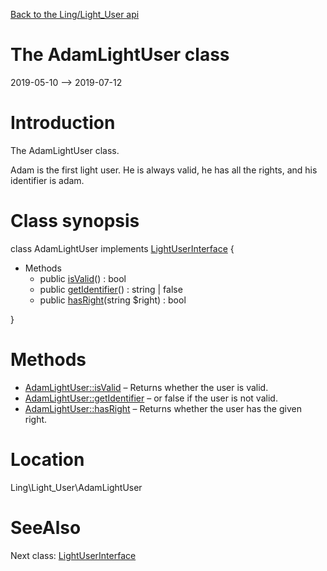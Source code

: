 [Back to the Ling/Light_User api](https://github.com/lingtalfi/Light_User/blob/master/doc/api/Ling/Light_User.md)



The AdamLightUser class
================
2019-05-10 --> 2019-07-12






Introduction
============

The AdamLightUser class.

Adam is the first light user.
He is always valid, he has all the rights, and his identifier is adam.



Class synopsis
==============


class <span class="pl-k">AdamLightUser</span> implements [LightUserInterface](https://github.com/lingtalfi/Light_User/blob/master/doc/api/Ling/Light_User/LightUserInterface.md) {

- Methods
    - public [isValid](https://github.com/lingtalfi/Light_User/blob/master/doc/api/Ling/Light_User/AdamLightUser/isValid.md)() : bool
    - public [getIdentifier](https://github.com/lingtalfi/Light_User/blob/master/doc/api/Ling/Light_User/AdamLightUser/getIdentifier.md)() : string | false
    - public [hasRight](https://github.com/lingtalfi/Light_User/blob/master/doc/api/Ling/Light_User/AdamLightUser/hasRight.md)(string $right) : bool

}






Methods
==============

- [AdamLightUser::isValid](https://github.com/lingtalfi/Light_User/blob/master/doc/api/Ling/Light_User/AdamLightUser/isValid.md) &ndash; Returns whether the user is valid.
- [AdamLightUser::getIdentifier](https://github.com/lingtalfi/Light_User/blob/master/doc/api/Ling/Light_User/AdamLightUser/getIdentifier.md) &ndash; or false if the user is not valid.
- [AdamLightUser::hasRight](https://github.com/lingtalfi/Light_User/blob/master/doc/api/Ling/Light_User/AdamLightUser/hasRight.md) &ndash; Returns whether the user has the given right.





Location
=============
Ling\Light_User\AdamLightUser


SeeAlso
==============
Next class: [LightUserInterface](https://github.com/lingtalfi/Light_User/blob/master/doc/api/Ling/Light_User/LightUserInterface.md)<br>
